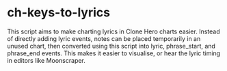 # ch-keys-to-lyrics

This script aims to make charting lyrics in Clone Hero charts easier. Instead of directly adding lyric events, 
notes can be placed temporarily in an unused chart, then converted using this script into lyric, phrase_start, 
and phrase_end events. This makes it easier to visualise, or hear the lyric timing in editors like Moonscraper.
